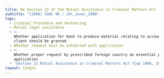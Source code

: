 ```yaml
---
title: Re Section 22 of the Mutual Assistance in Criminal Matters Act
subtitle: "[2008] SGHC 96 / 24\_June\_2008"
tags:
  - Criminal Procedure and Sentencing
  - Mutual legal assistance
  - >-
    Whether application for bank to produce material relating to account of
    client should be granted
  - Whether request must be exhibited with application
  - >-
    Whether proper request by prescribed foreign country an essential part of
    application
  - 'Section 22 Mutual Assistance in Criminal Matters Act (Cap 190A, 2001 Rev Ed)'
layout: single
---
```


